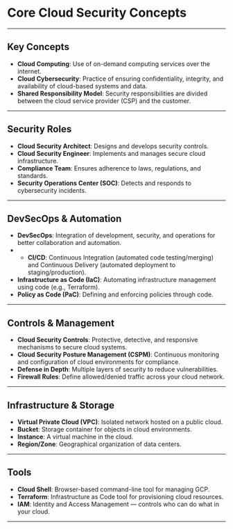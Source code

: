 # Core Cloud Security Concepts

---

## Key Concepts

- **Cloud Computing**: Use of on-demand computing services over the internet.
- **Cloud Cybersecurity**: Practice of ensuring confidentiality, integrity, and availability of cloud-based systems and data.
- **Shared Responsibility Model**: Security responsibilities are divided between the cloud service provider (CSP) and the customer.

---

## Security Roles

- **Cloud Security Architect**: Designs and develops security controls.
- **Cloud Security Engineer**: Implements and manages secure cloud infrastructure.
- **Compliance Team**: Ensures adherence to laws, regulations, and standards.
- **Security Operations Center (SOC)**: Detects and responds to cybersecurity incidents.

---

## DevSecOps & Automation

- **DevSecOps**: Integration of development, security, and operations for better collaboration and automation.
- - **CI/CD**: Continuous Integration (automated code testing/merging) and Continuous Delivery (automated deployment to staging/production).
- **Infrastructure as Code (IaC)**: Automating infrastructure management using code (e.g., Terraform).
- **Policy as Code (PaC)**: Defining and enforcing policies through code.

---

## Controls & Management

- **Cloud Security Controls**: Protective, detective, and responsive mechanisms to secure cloud systems.
- **Cloud Security Posture Management (CSPM)**: Continuous monitoring and configuration of cloud environments for compliance.
- **Defense in Depth**: Multiple layers of security to reduce vulnerabilities.
- **Firewall Rules**: Define allowed/denied traffic across your cloud network.

---

## Infrastructure & Storage

- **Virtual Private Cloud (VPC)**: Isolated network hosted on a public cloud.
- **Bucket**: Storage container for objects in cloud environments.
- **Instance**: A virtual machine in the cloud.
- **Region/Zone**: Geographical organization of data centers.

---

## Tools

- **Cloud Shell**: Browser-based command-line tool for managing GCP.
- **Terraform**: Infrastructure as Code tool for provisioning cloud resources.
- **IAM**: Identity and Access Management — controls who can do what in your cloud.

---
